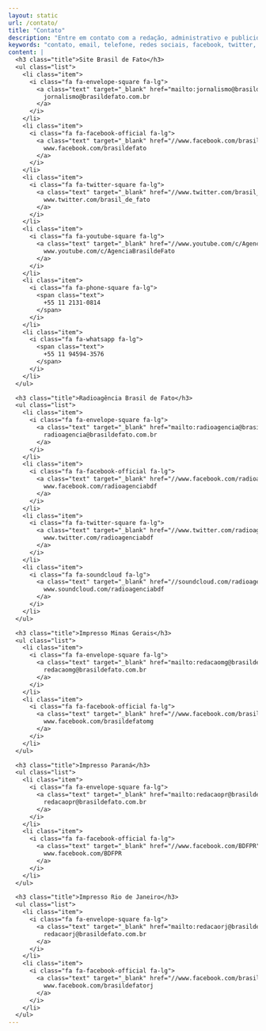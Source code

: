 ```yaml
---
layout: static
url: /contato/
title: "Contato"
description: "Entre em contato com a redação, administrativo e publicidade do site e dos jornais regionais."
keywords: "contato, email, telefone, redes sociais, facebook, twitter, youtube"
content: |
  <h3 class="title">Site Brasil de Fato</h3>
  <ul class="list">
    <li class="item">
      <i class="fa fa-envelope-square fa-lg">
        <a class="text" target="_blank" href="mailto:jornalismo@brasildefato.com.br">
          jornalismo@brasildefato.com.br
        </a>
      </i>
    </li>
    <li class="item">
      <i class="fa fa-facebook-official fa-lg">
        <a class="text" target="_blank" href="//www.facebook.com/brasildefato">
          www.facebook.com/brasildefato
        </a>
      </i>
    </li>
    <li class="item">
      <i class="fa fa-twitter-square fa-lg">
        <a class="text" target="_blank" href="//www.twitter.com/brasil_de_fato">
          www.twitter.com/brasil_de_fato
        </a>
      </i>
    </li>
    <li class="item">
      <i class="fa fa-youtube-square fa-lg">
        <a class="text" target="_blank" href="//www.youtube.com/c/AgenciaBrasildeFato">
          www.youtube.com/c/AgenciaBrasildeFato
        </a>
      </i>
    </li>
    <li class="item">
      <i class="fa fa-phone-square fa-lg">
        <span class="text">
          +55 11 2131-0814
        </span>
      </i>
    </li>
    <li class="item">
      <i class="fa fa-whatsapp fa-lg">
        <span class="text">
          +55 11 94594-3576
        </span>
      </i>
    </li>
  </ul>

  <h3 class="title">Radioagência Brasil de Fato</h3>
  <ul class="list">
    <li class="item">
      <i class="fa fa-envelope-square fa-lg">
        <a class="text" target="_blank" href="mailto:radioagencia@brasildefato.com.br">
          radioagencia@brasildefato.com.br
        </a>
      </i>
    </li>
    <li class="item">
      <i class="fa fa-facebook-official fa-lg">
        <a class="text" target="_blank" href="//www.facebook.com/radioagenciabdf">
          www.facebook.com/radioagenciabdf
        </a>
      </i>
    </li>
    <li class="item">
      <i class="fa fa-twitter-square fa-lg">
        <a class="text" target="_blank" href="//www.twitter.com/radioagenciabdf">
          www.twitter.com/radioagenciabdf
        </a>
      </i>
    </li>
    <li class="item">
      <i class="fa fa-soundcloud fa-lg">
        <a class="text" target="_blank" href="//soundcloud.com/radioagenciabdf">
          www.soundcloud.com/radioagenciabdf
        </a>
      </i>
    </li>
  </ul>

  <h3 class="title">Impresso Minas Gerais</h3>
  <ul class="list">
    <li class="item">
      <i class="fa fa-envelope-square fa-lg">
        <a class="text" target="_blank" href="mailto:redacaomg@brasildefato.com.br">
          redacaomg@brasildefato.com.br
        </a>
      </i>
    </li>
    <li class="item">
      <i class="fa fa-facebook-official fa-lg">
        <a class="text" target="_blank" href="//www.facebook.com/brasildefatomg">
          www.facebook.com/brasildefatomg
        </a>
      </i>
    </li>
  </ul>

  <h3 class="title">Impresso Paraná</h3>
  <ul class="list">
    <li class="item">
      <i class="fa fa-envelope-square fa-lg">
        <a class="text" target="_blank" href="mailto:redacaopr@brasildefato.com.br">
          redacaopr@brasildefato.com.br
        </a>
      </i>
    </li>
    <li class="item">
      <i class="fa fa-facebook-official fa-lg">
        <a class="text" target="_blank" href="//www.facebook.com/BDFPR">
          www.facebook.com/BDFPR
        </a>
      </i>
    </li>
  </ul>

  <h3 class="title">Impresso Rio de Janeiro</h3>
  <ul class="list">
    <li class="item">
      <i class="fa fa-envelope-square fa-lg">
        <a class="text" target="_blank" href="mailto:redacaorj@brasildefato.com.br">
          redacaorj@brasildefato.com.br
        </a>
      </i>
    </li>
    <li class="item">
      <i class="fa fa-facebook-official fa-lg">
        <a class="text" target="_blank" href="//www.facebook.com/brasildefatorj">
          www.facebook.com/brasildefatorj
        </a>
      </i>
    </li>
  </ul>
---
```

